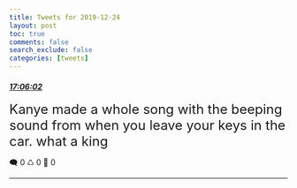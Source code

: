 ```yaml
---
title: Tweets for 2019-12-24
layout: post
toc: true
comments: false
search_exclude: false
categories: [tweets]
---
```



#### <a href = "https://twitter.com/deepfates/status/1209626317748101122">*17:06:02*</a>

<font size="5">Kanye made a whole song with the beeping sound from when you leave your keys in the car. what a king</font>



🗨️ 0 ♺ 0 🤍  0   

---
    
            
